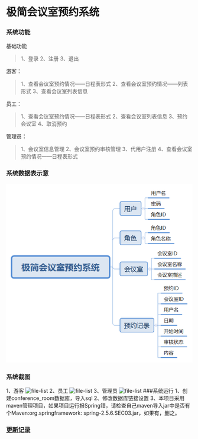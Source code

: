 # 极简会议室预约系统
### 系统功能

基础功能
> 1、登录
> 2、注册
> 3、退出

游客：
> 1、查看会议室预约情况——日程表形式
> 2、查看会议室预约情况——列表形式
> 3、查看会议室列表信息

员工：
> 1、查看会议室预约情况——日程表形式
> 2、查看会议室列表信息
> 3、预约会议室
> 4、取消预约

管理员：
> 1、会议室信息管理
> 2、会议室预约审核管理
> 3、代用户注册
> 4、查看会议室预约情况——日程表形式

### 系统数据表示意
![数据示意图.png](doc/snapshot/数据示意图.png)

### 系统截图
1、游客
![file-list](doc/snapshot/img/file-list.png)
2、员工
![file-list](https://www.zybuluo.com/static/img/file-list.png)
3、管理员
![file-list](https://www.zybuluo.com/static/img/file-list.png)
###系统运行
1、创建conference_room数据库，导入sql
2、修改数据库链接设置
3、本项目采用maven管理项目，如果项目运行报Spring错，请检查自己maven导入jar中是否有个Maven:org.springframework: spring-2.5.6.SEC03.jar，如果有，删之。

### [更新记录](UPDATE.md)
